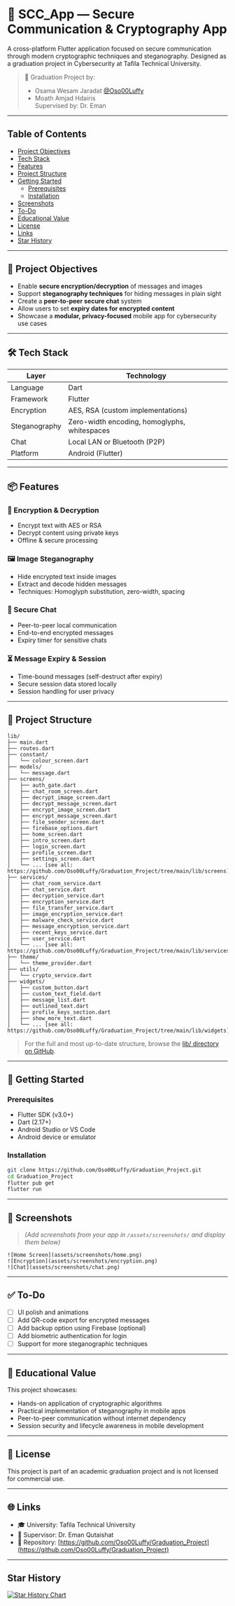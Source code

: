
# 🔐 SCC_App — Secure Communication & Cryptography App

A cross-platform Flutter application focused on secure communication through modern cryptographic techniques and steganography. Designed as a graduation project in Cybersecurity at Tafila Technical University.

> 🧪 Graduation Project by:
> - Osama Wesam Jaradat [@Oso00Luffy](https://github.com/Oso00Luffy)
> - Moath Amjad Hdairis  
> Supervised by: Dr. Eman

---

## Table of Contents
- [Project Objectives](#-project-objectives)
- [Tech Stack](#-tech-stack)
- [Features](#-features)
- [Project Structure](#-project-structure)
- [Getting Started](#-getting-started)
  - [Prerequisites](#prerequisites)
  - [Installation](#installation)
- [Screenshots](#-screenshots)
- [To-Do](#-to-do)
- [Educational Value](#-educational-value)
- [License](#-license)
- [Links](#-links)
- [Star History](#star-history)

---

## 🎯 Project Objectives

- Enable **secure encryption/decryption** of messages and images
- Support **steganography techniques** for hiding messages in plain sight
- Create a **peer-to-peer secure chat** system
- Allow users to set **expiry dates for encrypted content**
- Showcase a **modular, privacy-focused** mobile app for cybersecurity use cases

---

## 🛠 Tech Stack

| Layer        | Technology                          |
|--------------|--------------------------------------|
| Language     | Dart                                 |
| Framework    | Flutter                              |
| Encryption   | AES, RSA (custom implementations)    |
| Steganography| Zero-width encoding, homoglyphs, whitespaces |
| Chat         | Local LAN or Bluetooth (P2P)         |
| Platform     | Android (Flutter)                    |

---

## 📦 Features

### 🔐 Encryption & Decryption
- Encrypt text with AES or RSA
- Decrypt content using private keys
- Offline & secure processing

### 🖼️ Image Steganography
- Hide encrypted text inside images
- Extract and decode hidden messages
- Techniques: Homoglyph substitution, zero-width, spacing

### 💬 Secure Chat
- Peer-to-peer local communication
- End-to-end encrypted messages
- Expiry timer for sensitive chats

### ⏳ Message Expiry & Session
- Time-bound messages (self-destruct after expiry)
- Secure session data stored locally
- Session handling for user privacy

---

## 🧱 Project Structure

```
lib/
├── main.dart
├── routes.dart
├── constant/
│   └── colour_screen.dart
├── models/
│   └── message.dart
├── screens/
│   ├── auth_gate.dart
│   ├── chat_room_screen.dart
│   ├── decrypt_image_screen.dart
│   ├── decrypt_message_screen.dart
│   ├── encrypt_image_screen.dart
│   ├── encrypt_message_screen.dart
│   ├── file_sender_screen.dart
│   ├── firebase_options.dart
│   ├── home_screen.dart
│   ├── intro_screen.dart
│   ├── login_screen.dart
│   ├── profile_screen.dart
│   ├── settings_screen.dart
│   └── ... [see all: https://github.com/Oso00Luffy/Graduation_Project/tree/main/lib/screens]
├── services/
│   ├── chat_room_service.dart
│   ├── chat_service.dart
│   ├── decryption_service.dart
│   ├── encryption_service.dart
│   ├── file_transfer_service.dart
│   ├── image_encryption_service.dart
│   ├── malware_check_service.dart
│   ├── message_encryption_service.dart
│   ├── recent_keys_service.dart
│   ├── user_service.dart
│   └── ... [see all: https://github.com/Oso00Luffy/Graduation_Project/tree/main/lib/services]
├── theme/
│   └── theme_provider.dart
├── utils/
│   └── crypto_service.dart
├── widgets/
│   ├── custom_button.dart
│   ├── custom_text_field.dart
│   ├── message_list.dart
│   ├── outlined_text.dart
│   ├── profile_keys_section.dart
│   ├── show_more_text.dart
│   └── ... [see all: https://github.com/Oso00Luffy/Graduation_Project/tree/main/lib/widgets]
```

> For the full and most up-to-date structure, browse the [lib/ directory on GitHub](https://github.com/Oso00Luffy/Graduation_Project/tree/main/lib).

---

## 🚀 Getting Started

### Prerequisites

- Flutter SDK (v3.0+)
- Dart (2.17+)
- Android Studio or VS Code
- Android device or emulator

### Installation

```bash
git clone https://github.com/Oso00Luffy/Graduation_Project.git
cd Graduation_Project
flutter pub get
flutter run
```

---

## 📸 Screenshots

> _(Add screenshots from your app in `/assets/screenshots/` and display them below)_

```
![Home Screen](assets/screenshots/home.png)
![Encryption](assets/screenshots/encryption.png)
![Chat](assets/screenshots/chat.png)
```

---

## ✅ To-Do

- [ ] UI polish and animations
- [ ] Add QR-code export for encrypted messages
- [ ] Add backup option using Firebase (optional)
- [ ] Add biometric authentication for login
- [ ] Support for more steganographic techniques

---

## 🧠 Educational Value

This project showcases:
- Hands-on application of cryptographic algorithms
- Practical implementation of steganography in mobile apps
- Peer-to-peer communication without internet dependency
- Session security and lifecycle awareness in mobile development

---

## 📝 License

This project is part of an academic graduation project and is not licensed for commercial use.

---

## 🌐 Links

- 🎓 University: Tafila Technical University
- 📜 Supervisor: Dr. Eman Qutaishat
- 📁 Repository: [https://github.com/Oso00Luffy/Graduation_Project](https://github.com/Oso00Luffy/Graduation_Project)

---
## Star History

[![Star History Chart](https://api.star-history.com/svg?repos=Oso00Luffy/Graduation_Project&type=Date)](https://star-history.com/#Oso00Luffy/Graduation_Project&Date)
